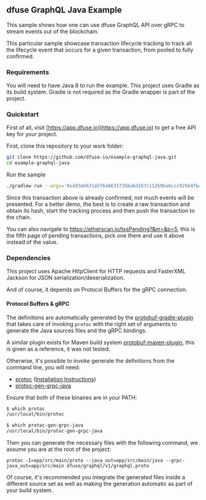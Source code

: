 ## dfuse GraphQL Java Example

This sample shows how one can use dfuse GraphQL API over gRPC to stream events
out of the blockchain.

This particular sample showcase transaction lifecycle tracking to track all the
lifecycle event that occurs for a given transaction, from pooled to fully
confirmed.

### Requirements

You will need to have Java 8 to run the example. This project uses Gradle
as its build system. Gradle is not required as the Gradle wrapper is part
of the project.

### Quickstart

First of all, visit [https://app.dfuse.io](https://app.dfuse.io) to get
a free API key for your project.

First, clone this repository to your work folder:

```bash
git clone https://github.com/dfuse-io/example-graphql-java.git
cd example-graphql-java
```

Run the sample

```bash
./gradlew run --args='0xdd3eb631a5f6a66317356abd167c112b9ba6ccc92564fb4bd7391b3cb9a888aa'
```

Since this transaction above is already confirmed, not much events will be presented. For
a better demo, the best is to create a raw transaction and obtain its hash, start the tracking
process and then push the transaction to the chain.

You can also navigate to https://etherscan.io/txsPending?&m=&p=5, this is the fifth page of
pending transactions, pick one there and use it above instead of the value.

### Dependencies

This project uses Apache HttpClient for HTTP requests and FasterXML Jackson for JSON
serialization/deserialization.

And of course, it depends on Protocol Buffers for the gRPC connection.

#### Protocol Buffers & gRPC

The definitions are automatically generated by the [protobuf-gradle-plugin](https://github.com/google/protobuf-gradle-plugin)
that takes care of invoking `protoc` with the right set of arguments to generate the Java
sources files and the gRPC bindings.

A similar plugin exists for Maven build system [protobuf-maven-plugin](https://www.xolstice.org/protobuf-maven-plugin/),
this is given as a reference, it was not tested.

Otherwise, it's possible to invoke generate the definitions from the command line, you will need:

 - [protoc](https://github.com/protocolbuffers/protobuf#protocol-compiler-installation) ([Installation Instructions](https://grpc.io/docs/protoc-installation/))
 - [protoc-gen-grpc-java](https://github.com/grpc/grpc-java/tree/master/compiler)

Ensure that both of these binaires are in your PATH:

```bash
$ which protoc
/usr/local/bin/protoc

$ which protoc-gen-grpc-java
/usr/local/bin/protoc-gen-grpc-java
```

Then you can generate the necessary files with the following command, we assume you are at the root of the project:

```
protoc -I=app/src/main/proto --java_out=app/src/main/java --grpc-java_out=app/src/main dfuse/graphql/v1/graphql.proto
```

Of course, it's recommended you integrate the generated files inside a different source set as well as making the
generation automatic as part of your build system.
